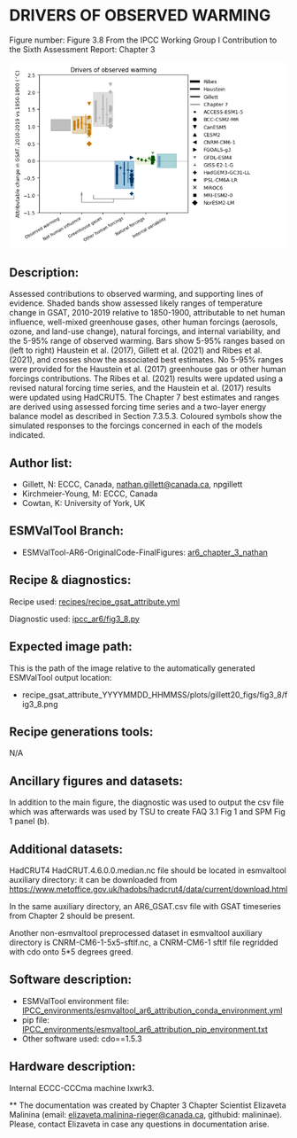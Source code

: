 
DRIVERS OF OBSERVED WARMING
============

Figure number: Figure 3.8
From the IPCC Working Group I Contribution to the Sixth Assessment Report: Chapter 3

![Figure 3.8](ar6_wg1_chap3_fig3_8_drivers_of_observed_warming.png?raw=true)


Description:
------------
Assessed contributions to observed warming, and supporting lines of evidence. Shaded bands show assessed likely ranges of temperature change in GSAT, 2010-2019 relative to 1850-1900, attributable to net human influence, well-mixed greenhouse gases, other human forcings (aerosols, ozone, and land-use change), natural forcings, and internal variability, and the 5-95% range of observed warming. Bars show 5-95% ranges based on (left to right) Haustein et al. (2017), Gillett et al. (2021) and Ribes et al. (2021), and crosses show the associated best estimates. No 5-95% ranges were provided for the Haustein et al. (2017) greenhouse gas or other human forcings contributions. The Ribes et al. (2021) results were updated using a revised natural forcing time series, and the Haustein et al. (2017) results were updated using HadCRUT5. The Chapter 7 best estimates and ranges are derived using assessed forcing time series and a two-layer energy balance model as described in Section 7.3.5.3. Coloured symbols show the simulated responses to the forcings concerned in each of the models indicated. 


Author list:
------------
- Gillett, N: ECCC, Canada, nathan.gillett@canada.ca, npgillett
- Kirchmeier-Young, M: ECCC, Canada
- Cowtan, K: University of York, UK


ESMValTool Branch:
------------------
- ESMValTool-AR6-OriginalCode-FinalFigures: [ar6_chapter_3_nathan](https://github.com/ipcc-wgi/ESMValTool-AR6-OriginalCode-FinalFigures/tree/ar6_chapter_3_nathan)


Recipe & diagnostics:
---------------------
Recipe used: [recipes/recipe_gsat_attribute.yml](https://github.com/ipcc-wgi/ESMValTool-AR6-OriginalCode-FinalFigures/blob/ar6_chapter_3_nathan/esmvaltool/recipes/recipe_gsat_attribute.yml)

Diagnostic used: [ipcc_ar6/fig3_8.py](https://github.com/ipcc-wgi/ESMValTool-AR6-OriginalCode-FinalFigures/blob/ar6_chapter_3_nathan/esmvaltool/diag_scripts/ipcc_ar6/fig3_8.py)

Expected image path:
--------------------
This is the path of the image relative to the automatically generated ESMValTool output location:
- recipe_gsat_attribute_YYYYMMDD_HHMMSS/plots/gillett20_figs/fig3_8/fig3_8.png


Recipe generations tools: 
-------------------------
N/A


Ancillary figures and datasets:
-------------------------------
In addition to the main figure, the diagnostic was used to output the csv file which was afterwards was used by TSU to create FAQ 3.1 Fig 1 and SPM Fig 1 panel (b).

Additional datasets:
--------------------
HadCRUT4 HadCRUT.4.6.0.0.median.nc file should be located in esmvaltool auxiliary directory:
it can be downloaded from https://www.metoffice.gov.uk/hadobs/hadcrut4/data/current/download.html 

In the same auxiliary directory, an AR6_GSAT.csv file with GSAT timeseries from Chapter 2 should be present.    

Another non-esmvaltool preprocessed dataset in esmvaltool auxiliary directory is CNRM-CM6-1-5x5-sftlf.nc, a CNRM-CM6-1 sftlf file regridded with cdo onto 5*5 degrees greed.


Software description:
---------------------
- ESMValTool environment file: [IPCC_environments/esmvaltool_ar6_attribution_conda_environment.yml](https://github.com/ipcc-wgi/ESMValTool-AR6-OriginalCode-FinalFigures/blob/main/IPCC_environments/esmvaltool_ar6_attribution_conda_environment.yml)
- pip file: [IPCC_environments/esmvaltool_ar6_attribution_pip_environment.txt](https://github.com/ipcc-wgi/ESMValTool-AR6-OriginalCode-FinalFigures/blob/main/IPCC_environments/esmvaltool_ar6_attribution_pip_environment.txt)
- Other software used: cdo==1.5.3


Hardware description:
---------------------
Internal ECCC-CCCma machine lxwrk3.

** The documentation was created by Chapter 3 Chapter Scientist Elizaveta Malinina (email: elizaveta.malinina-rieger@canada.ca, githubid: malininae). Please, contact Elizaveta in case any questions in documentation arise.
